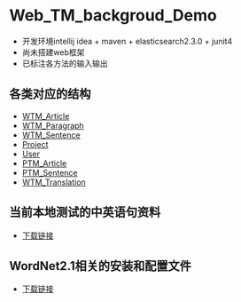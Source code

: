 # Web_TM_backgroud_Demo
* 开发环境intellij idea + maven + elasticsearch2.3.0 + junit4
* 尚未搭建web框架
* 已标注各方法的输入输出

## 各类对应的结构
* [WTM_Article](http://naotu.baidu.com/file/93ee00fd86fa137d48b6db082d3f5a1b?token=398ee74c2304cf73)
* [WTM_Paragraph](http://naotu.baidu.com/file/098d2fdc29f5482f87a29adec7614a6c?token=536119d8c6917493)
* [WTM_Sentence](http://naotu.baidu.com/file/399482afc0cf99f53f1a5ecc798d8c91?token=a03152b69fe976ed)
* [Project](http://naotu.baidu.com/file/8469c2b32ae8851e52fd9430808266c0?token=b747ffcbed3f284c)
* [User](http://naotu.baidu.com/file/753302d501495882afa4c66f8daaf4b9?token=0e9de4540f386b10)
* [PTM_Article](http://naotu.baidu.com/file/d7fedcf4f53b095994985dd224031509?token=4e6f62c53dc86fef)
* [PTM_Sentence](http://naotu.baidu.com/file/e7c2745951a7e04fcc92559b72ed7c8f?token=140cbf8828194d46)
* [WTM_Translation](http://naotu.baidu.com/file/6cdfc4ff994d8ed8c59fafb205cdf71d?token=797134f1255972f5)

## 当前本地测试的中英语句资料
* [下载链接](http://pan.baidu.com/s/1pKVxwSV)

## WordNet2.1相关的安装和配置文件
* [下载链接](http://pan.baidu.com/s/1eRQqcvg)
